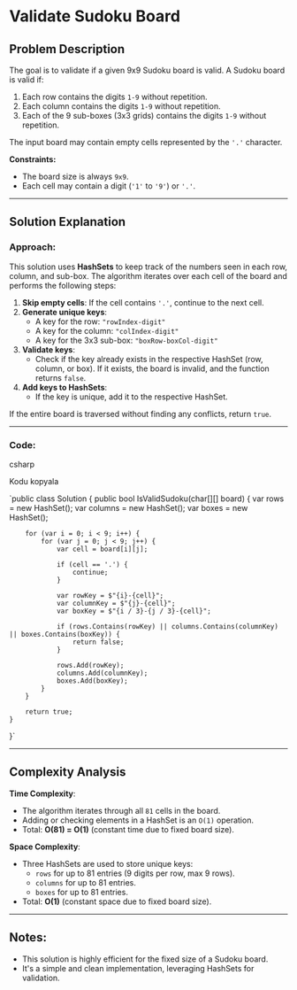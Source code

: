 Validate Sudoku Board
=====================

Problem Description
-------------------

The goal is to validate if a given 9x9 Sudoku board is valid. A Sudoku board is valid if:

1. Each row contains the digits `1-9` without repetition.
2. Each column contains the digits `1-9` without repetition.
3. Each of the 9 sub-boxes (3x3 grids) contains the digits `1-9` without repetition.

The input board may contain empty cells represented by the `'.'` character.

**Constraints:**

- The board size is always `9x9`.
- Each cell may contain a digit (`'1'` to `'9'`) or `'.'`.

* * * * *

Solution Explanation
--------------------

### Approach:

This solution uses **HashSets** to keep track of the numbers seen in each row, column, and sub-box. The algorithm
iterates over each cell of the board and performs the following steps:

1. **Skip empty cells**: If the cell contains `'.'`, continue to the next cell.
2. **Generate unique keys**:
    - A key for the row: `"rowIndex-digit"`
    - A key for the column: `"colIndex-digit"`
    - A key for the 3x3 sub-box: `"boxRow-boxCol-digit"`
3. **Validate keys**:
    - Check if the key already exists in the respective HashSet (row, column, or box). If it exists, the board is
      invalid, and the function returns `false`.
4. **Add keys to HashSets**:
    - If the key is unique, add it to the respective HashSet.

If the entire board is traversed without finding any conflicts, return `true`.

* * * * *

### Code:

csharp

Kodu kopyala

`public class Solution {
public bool IsValidSudoku(char[][] board) {
var rows = new HashSet<string>();
var columns = new HashSet<string>();
var boxes = new HashSet<string>();

        for (var i = 0; i < 9; i++) {
            for (var j = 0; j < 9; j++) {
                var cell = board[i][j];

                if (cell == '.') {
                    continue;
                }

                var rowKey = $"{i}-{cell}";
                var columnKey = $"{j}-{cell}";
                var boxKey = $"{i / 3}-{j / 3}-{cell}";

                if (rows.Contains(rowKey) || columns.Contains(columnKey) || boxes.Contains(boxKey)) {
                    return false;
                }

                rows.Add(rowKey);
                columns.Add(columnKey);
                boxes.Add(boxKey);
            }
        }

        return true;
    }

}`

* * * * *

Complexity Analysis
-------------------

**Time Complexity**:

- The algorithm iterates through all `81` cells in the board.
- Adding or checking elements in a HashSet is an `O(1)` operation.
- Total: **O(81) = O(1)** (constant time due to fixed board size).

**Space Complexity**:

- Three HashSets are used to store unique keys:
    - `rows` for up to 81 entries (9 digits per row, max 9 rows).
    - `columns` for up to 81 entries.
    - `boxes` for up to 81 entries.
- Total: **O(1)** (constant space due to fixed board size).

* * * * *

Notes:
------

- This solution is highly efficient for the fixed size of a Sudoku board.
- It's a simple and clean implementation, leveraging HashSets for validation.